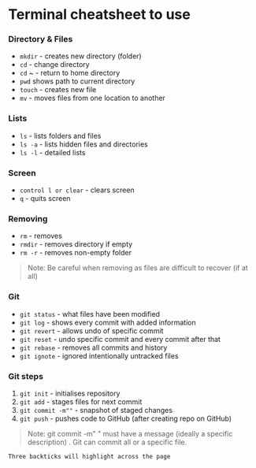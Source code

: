# Terminal cheatsheet to use 

### Directory & Files
* `mkdir` - creates new directory (folder)
* `cd` - change directory
* `cd` ~ - return to home directory
* `pwd` shows path to current directory
* `touch` - creates new file
* `mv` - moves files from one location to another


### Lists
* `ls` - lists folders and files
* `ls -a`  - lists hidden files and directories
* `ls -l` - detailed lists

### Screen
* `control l or clear` - clears screen
* `q` - quits screen


### Removing
* `rm` - removes
* `rmdir` - removes directory if empty
* `rm -r` - removes non-empty folder
>Note: Be careful when removing as files are difficult to recover (if at all)

### Git

* `git status` - what files have been modified
* `git log` - shows every commit with added information
* `git revert` - allows undo of specific commit
* `git reset` - undo specific commit and every commit after that
* `git rebase` - removes all commits and history
* `git ignote` - ignored intentionally untracked files


### Git steps
1. `git init` - initialises repository
2. `git add` - stages files for next commit
3. `git commit -m""` - snapshot of staged changes
4. `git push` - pushes code to GitHub (after creating repo on GitHub)

>Note: git commit -m" " must have a message (ideally a specific description) . Git can commit all or a specific file. 








```
Three backticks will highlight across the page
```
